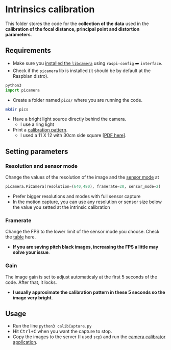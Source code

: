 # Intrinsics calibration

This folder stores the code for the **collection of the data** used in the **calibration of the focal distance, principal point and distortion parameters**. 

## Requirements

- Make sure you [installed the `libcamera`](https://www.raspberrypi.com/documentation/accessories/camera.html#:~:text=Run%20sudo%20raspi%2Dconfig%20.,Reboot%20your%20Raspberry%20Pi%20again) using `raspi-config` :arrow_right: `interface`.
- Check if the `picamera` lib is installed (it should be by default at the Raspbian distro).
``` python
python3
import picamera
```
- Create a folder named `pics/` where you are running the code.
``` bash
mkdir pics
```
- Have a bright light source directly behind the camera.
    * I use a ring light
- Print a [calibration pattern](https://docs.opencv.org/4.x/da/d0d/tutorial_camera_calibration_pattern.html).
    * I used a 11 X 12 with 30cm side square [[PDF here](https://github.com/debOliveira/myCameraCalibrator/tree/main/python/pdf)].

## Setting parameters

### Resolution and sensor mode

Change the values of the resolution of the image and the [sensor mode](https://picamera.readthedocs.io/en/release-1.13/fov.html#sensor-modes) at 
```python
picamera.PiCamera(resolution=(640,480), framerate=20, sensor_mode=2)
```
- Prefer bigger resolutions and modes with full sensor capture
- In the motion capture, you can use any resolution or sensor size below the value you setted at the intrinsic calibration

### Framerate

Change the FPS to the lower limit of the sensor mode you choose. Check the [table](https://picamera.readthedocs.io/en/release-1.13/fov.html#sensor-modes) here.

- **If you are saving pitch black images, increasing the FPS a little may solve your issue**.

### Gain

The image gain is set to adjust automaticaly at the first 5 seconds of the code. After that, it locks.

- **I usually approximate the calibration pattern in these 5 seconds so the image very bright**.

## Usage

- Run the line `python3 calibCapture.py`
- Hit <kbd>Ctrl+C</kbd> when you want the capture to stop.
- Copy the images to the server (I used `scp`) and run the [camera calibrator application](https://github.com/debOliveira/myCameraCalibrator).

